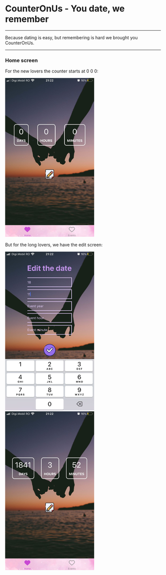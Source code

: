 # CounterOnUs - You date, we remember

---

Because dating is easy, but remembering is hard we brought you CounterOnUs.

---

### Home screen

For the new lovers the counter starts at 0 0 0:

<img src="./readmeImages/home1.jpeg" width="288" height="512">

But for the long lovers, we have the edit screen:

<div style="flex-direction:row">
  <img src="./readmeImages/editDate2.jpeg" width="288" height="512">
  <img src="./readmeImages/home2.jpeg" width="288" height="512">
<div>
